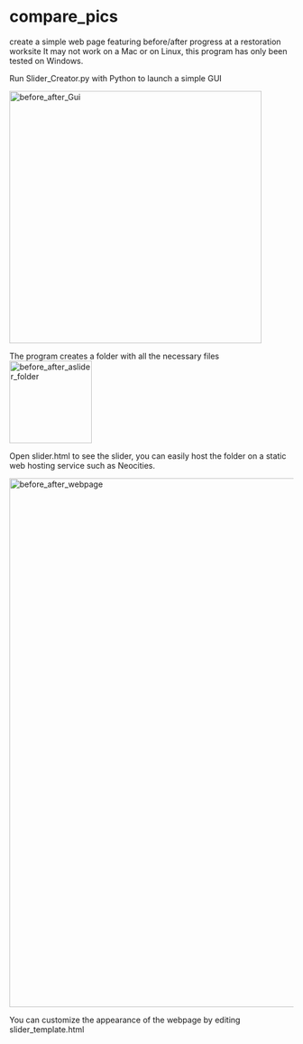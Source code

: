 # compare_pics
create a simple web page featuring before/after progress at a restoration worksite
It may not work on a Mac or on Linux, this program has only been tested on Windows. 

Run Slider_Creator.py with Python to launch a simple GUI

<img width="447" alt="before_after_Gui" src="https://github.com/henry-the-cudweed/compare_pics/assets/88332473/f2d3807d-2de8-4280-b35b-6088863c481e">

The program creates a folder with all the necessary files
<img width="146" alt="before_after_aslider_folder" src="https://github.com/henry-the-cudweed/compare_pics/assets/88332473/ccdbea06-8c52-464e-9e75-3e38f5c8000e">

Open slider.html to see the slider, you can easily host the folder on a static web hosting service such as Neocities.

<img width="937" alt="before_after_webpage" src="https://github.com/henry-the-cudweed/compare_pics/assets/88332473/0426d929-a4c5-460f-8299-4e4ad8360a72">


You can customize the appearance of the webpage by editing slider_template.html
